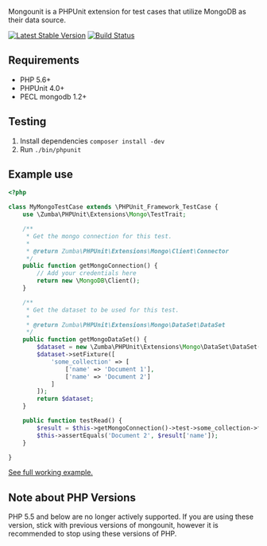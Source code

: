 Mongounit is a PHPUnit extension for test cases that utilize MongoDB as their data source.

[![Latest Stable Version](https://poser.pugx.org/zumba/mongounit/v/stable.png)](https://packagist.org/packages/zumba/mongounit)
[![Build Status](https://secure.travis-ci.org/zumba/mongounit.png)](http://travis-ci.org/zumba/mongounit)

## Requirements

* PHP 5.6+
* PHPUnit 4.0+
* PECL mongodb 1.2+

## Testing

1. Install dependencies `composer install -dev`
1. Run `./bin/phpunit`

## Example use

```php
<?php

class MyMongoTestCase extends \PHPUnit_Framework_TestCase {
	use \Zumba\PHPUnit\Extensions\Mongo\TestTrait;

	/**
	 * Get the mongo connection for this test.
	 *
	 * @return Zumba\PHPUnit\Extensions\Mongo\Client\Connector
	 */
	public function getMongoConnection() {
		// Add your credentials here
		return new \MongoDB\Client();
	}

	/**
	 * Get the dataset to be used for this test.
	 *
	 * @return Zumba\PHPUnit\Extensions\Mongo\DataSet\DataSet
	 */
	public function getMongoDataSet() {
		$dataset = new \Zumba\PHPUnit\Extensions\Mongo\DataSet\DataSet($this->getMongoConnection());
		$dataset->setFixture([
			'some_collection' => [
				['name' => 'Document 1'],
				['name' => 'Document 2']
			]
		]);
		return $dataset;
	}

	public function testRead() {
		$result = $this->getMongoConnection()->test->some_collection->findOne(['name' => 'Document 2']);
		$this->assertEquals('Document 2', $result['name']);
	}

}
```

[See full working example.](https://github.com/zumba/mongounit/blob/master/examples/PizzaTraitTest.php)

## Note about PHP Versions

PHP 5.5 and below are no longer actively supported. If you are using these version, stick with previous versions of mongounit, however it is recommended to stop using these versions of PHP.
